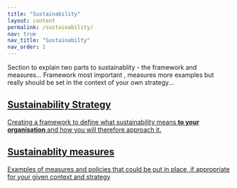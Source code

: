 ```yaml
---
title: "Sustainability"
layout: content
permalink: /sustainability/
nav: true
nav_title: "Sustainabilty"
nav_order: 1
---
```

<span class="note">Section to explain two parts to sustainablity - the framework and measures... Framework most important , measures more examples but really should be set in the context of your own strategy...<span>

<div class="phase-blocks green solid">
  <a class="phase-block" href="/sustframework/">
    <h2>Sustainability Strategy</h2>
    <p>Creating a framework to define what sustainability means <strong>to your organisation</strong> and how you will therefore approach it.</p>
  </a>
  <a class="phase-block" href="/sustainability/measures/">
    <h2>Sustainablity measures</h2>
    <p>Examples of measures and policies that could be put in place, if appropriate for your given context and strategy</p>
  </a>
</div>